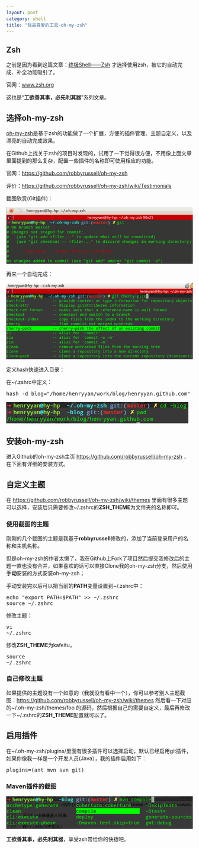 ```yaml
---
layout: post
category: shell
title: "我最喜爱的工具-oh-my-zsh"
---
```


## Zsh

之前是因为看到这篇文章：[终极Shell——Zsh](http://linuxtoy.org/archives/zsh.html) 才选择使用zsh，被它的自动完成、补全功能吸引了。

官网：www.zsh.org

这也是“**工欲善其事，必先利其器**"系列文章。

## 选择oh-my-zsh

[oh-my-zsh](https://github.com/robbyrussell/oh-my-zsh)是基于zsh的功能做了一个扩展，方便的插件管理、主题自定义，以及漂亮的自动完成效果。

在Github上找关于zsh的项目时发现的，试用了一下觉得很方便，不用像上面文章里面提到的那么复杂，配置一些插件的名称即可使用相应的功能。

官网：https://github.com/robbyrussell/oh-my-zsh

评价：https://github.com/robbyrussell/oh-my-zsh/wiki/Testimonials

截图欣赏(Git插件)：

![oh-my-zsh的git插件](/wpfiles/2012/03/zsh-theme-kafeitu-git.png)

再来一个自动完成：

![oh-my-zsh的git插件](/wpfiles/2012/03/zsh-theme-kafeitu-autocompelte.png)

定义hash快速进入目录：

在~/.zshrc中定义：
<pre>hash -d blog="/home/henryyan/work/blog/henryyan.github.com"</pre>

![zsh-hash](/wpfiles/2012/03/zsh-hash.png)

## 安装oh-my-zsh

进入Github的oh-my-zsh主页 https://github.com/robbyrussell/oh-my-zsh ，在下面有详细的安装方式。

## 自定义主题

在 https://github.com/robbyrussell/oh-my-zsh/wiki/themes 里面有很多主题可以选择，安装后只需要修改~/.zshrc的**ZSH_THEME**为文件夹的名称即可。

### 使用截图的主题

刚刚的几个截图的主题是我基于**robbyrussell**修改的，添加了当前登录用户的名称和主机名称。

但是oh-my-zsh的作者太懒了，我在Github上Fork了项目然后提交我修改后的主题一直也没有合并，如果喜欢的话可以直接Clone我的oh-my-zsh分支，然后使用**手动**安装的方式安装oh-my-zsh；

手动安装完以后可以把当前的**PATH**变量设置到~/.zshrc中：
<pre>
echo "export PATH=$PATH" >> ~/.zshrc
source ~/.zshrc
</pre>

修改主题：<pre>vi ~/.zshrc</pre>修改**ZSH_THEME**为kafeitu，<pre>source ~/.zshrc</pre>

### 自己修改主题

如果提供的主题没有一个如意的（我就没有看中一个），你可以参考别人主题截图：https://github.com/robbyrussell/oh-my-zsh/wiki/themes 然后看一下对应的~/.oh-my-zsh/themes/foo 的源码，然后根据自己的需要自定义，最后再修改一下~/.zshrc的**ZSH_THEME**配置就可以了。

## 启用插件

在~/.oh-my-zsh/plugins/里面有很多插件可以选择启动，默认已经启用git插件，如果你像我一样是一个开发人员(Java），我的插件启用如下：
<pre>plugins=(ant mvn svn git)</pre>

### Maven插件的截图

![Maven插件截图](/wpfiles/2012/03/zsh-plugin-maven.png)

**工欲善其事，必先利其器**，享受zsh带给你的快捷吧。